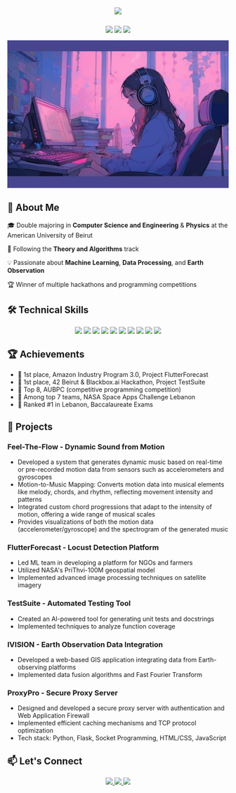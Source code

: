 <h1 align="center">
  <img src="https://readme-typing-svg.herokuapp.com/?lines=Hello,+World!+👋;I'm+Nadine+Mcheik&center=true&size=30&color=800080&duration=2000">
</h1>

<p align="center">
  <img src="https://img.shields.io/badge/Computer%20Science-Student-blue?style=for-the-badge" />
  <img src="https://img.shields.io/badge/Physics-Enthusiast-purple?style=for-the-badge" />
  <img src="https://img.shields.io/badge/GPA-4.0%2F4.0-brightgreen?style=for-the-badge" />
</p>

<p align="center">
  <img src="https://github.com/nadineMck/nadineMck/blob/main/download%20(5).jpeg" />
</p>

## 🚀 About Me

🎓 Double majoring in **Computer Science and Engineering** & **Physics** at the American University of Beirut

🔬 Following the **Theory and Algorithms** track

💡 Passionate about **Machine Learning**, **Data Processing**, and **Earth Observation**

🏆 Winner of multiple hackathons and programming competitions

## 🛠️ Technical Skills

<p align="center">
  <img src="https://img.shields.io/badge/Python-8E44AD?style=for-the-badge&logo=python&logoColor=white" />
  <img src="https://img.shields.io/badge/C++-9B59B6?style=for-the-badge&logo=c%2B%2B&logoColor=white" />
  <img src="https://img.shields.io/badge/Java-A569BD?style=for-the-badge&logo=java&logoColor=white" />
  <img src="https://img.shields.io/badge/TensorFlow-C39BD3?style=for-the-badge&logo=tensorflow&logoColor=white" />
  <img src="https://img.shields.io/badge/PyTorch-D7BDE2?style=for-the-badge&logo=pytorch&logoColor=white" />
  <img src="https://img.shields.io/badge/Pandas-AF7AC5?style=for-the-badge&logo=pandas&logoColor=white" />
  <img src="https://img.shields.io/badge/NumPy-884EA0?style=for-the-badge&logo=numpy&logoColor=white" />
  <img src="https://img.shields.io/badge/scikit--learn-C71585?style=for-the-badge&logo=scikit-learn&logoColor=white" />
  <img src="https://img.shields.io/badge/Git-DB7093?style=for-the-badge&logo=git&logoColor=white" />
  <img src="https://img.shields.io/badge/AWS-FF69B4?style=for-the-badge&logo=amazon-aws&logoColor=white" />
</p>

## 🏆 Achievements

- 🥇 1st place, Amazon Industry Program 3.0, Project FlutterForecast
- 🥇 1st place, 42 Beirut & Blackbox.ai Hackathon, Project TestSuite
- 🏅 Top 8, AUBPC (competitive programming competition)
- 🏅 Among top 7 teams, NASA Space Apps Challenge Lebanon
- 🌟 Ranked #1 in Lebanon, Baccalaureate Exams

## 🌱 Projects

### Feel-The-Flow - Dynamic Sound from Motion
- Developed a system that generates dynamic music based on real-time or pre-recorded motion
  data from sensors such as accelerometers and gyroscopes
- Motion-to-Music Mapping: Converts motion data into musical elements like melody, chords,
  and rhythm, reflecting movement intensity and patterns
- Integrated custom chord progressions that adapt to the intensity of motion, offering a wide
  range of musical scales
- Provides visualizations of both the motion data (accelerometer/gyroscope) and the spectrogram
  of the generated music
  
### FlutterForecast - Locust Detection Platform
- Led ML team in developing a platform for NGOs and farmers
- Utilized NASA's PriThvi-100M geospatial model
- Implemented advanced image processing techniques on satellite imagery

### TestSuite - Automated Testing Tool
- Created an AI-powered tool for generating unit tests and docstrings
- Implemented techniques to analyze function coverage

### IVISION - Earth Observation Data Integration
- Developed a web-based GIS application integrating data from Earth-observing platforms
- Implemented data fusion algorithms and Fast Fourier Transform

### ProxyPro - Secure Proxy Server
- Designed and developed a secure proxy server with authentication and Web Application Firewall
- Implemented efficient caching mechanisms and TCP protocol optimization
- Tech stack: Python, Flask, Socket Programming, HTML/CSS, JavaScript
  
## 📫 Let's Connect

<p align="center">
  <a href="https://www.linkedin.com/in/nadine-mcheik">
    <img src="https://img.shields.io/badge/LinkedIn-0077B5?style=for-the-badge&logo=linkedin&logoColor=white" />
  </a>
  <a href="mailto:nnm30@mail.aub.edu">
    <img src="https://img.shields.io/badge/Email-D14836?style=for-the-badge&logo=gmail&logoColor=white" />
  </a>
  <a href="https://www.youtube.com/playlist?list=PLVLsg1FC2tEtsiXrBAKiA0rvDz5QUFobn">
    <img src="https://img.shields.io/badge/YouTube-FF0000?style=for-the-badge&logo=youtube&logoColor=white" />
  </a>
</p>
